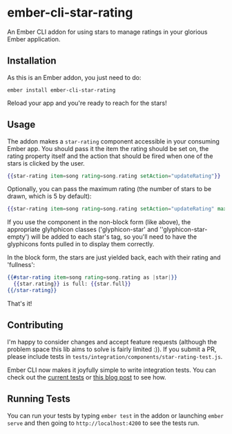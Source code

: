 # ember-cli-star-rating

An Ember CLI addon for using stars to manage ratings in your glorious Ember application.

## Installation

As this is an Ember addon, you just need to do:

    ember install ember-cli-star-rating

Reload your app and you're ready to reach for the stars!

## Usage

The addon makes a `star-rating` component accessible in your consuming Ember
app. You should pass it the item the rating should be set on, the rating
property itself and the action that should be fired when one of the stars is
clicked by the user.

```hbs
{{star-rating item=song rating=song.rating setAction="updateRating"}}
```

Optionally, you can pass the maximum rating (the number of stars to be drawn, which is 5 by default):

```hbs
{{star-rating item=song rating=song.rating setAction="updateRating" maxRating=10}}
```

If you use the component in the non-block form (like above), the appropriate
glyhphicon classes ('glyphicon-star' and ''glyphicon-star-empty') will be added
to each star's tag, so you'll need to have the glyphicons fonts pulled in to
display them correctly.

In the block form, the stars are just yielded back, each with their rating and
'fullness':

```hbs
{{#star-rating item=song rating=song.rating as |star|}}
  {{star.rating}} is full: {{star.full}}
{{/star-rating}}
```

That's it!

## Contributing

I'm happy to consider changes and accept feature requests (although the problem
space this lib aims to solve is fairly limited :)). If you submit a PR, please
include tests in `tests/integration/components/star-rating-test.js`.

Ember CLI now makes it joyfully simple to write integration tests. You can check
out the [current tests][1] or [this blog post][2] to see how.

## Running Tests

You can run your tests by typing `ember test` in the addon or launching `ember
serve` and then going to `http://localhost:4200` to see the tests run.

[1]: https://github.com/balinterdi/ember-cli-star-rating/tree/master/tests/integration/components
[2]: http://alisdair.mcdiarmid.org/2015/06/20/ember-component-integration-tests.html
